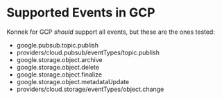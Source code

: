 # Supported Events in GCP
Konnek for GCP _should_ support all events, but these are the ones tested:

- google.pubsub.topic.publish                     
- providers/cloud.pubsub/eventTypes/topic.publish 
- google.storage.object.archive                   
- google.storage.object.delete                    
- google.storage.object.finalize                  
- google.storage.object.metadataUpdate            
- providers/cloud.storage/eventTypes/object.change